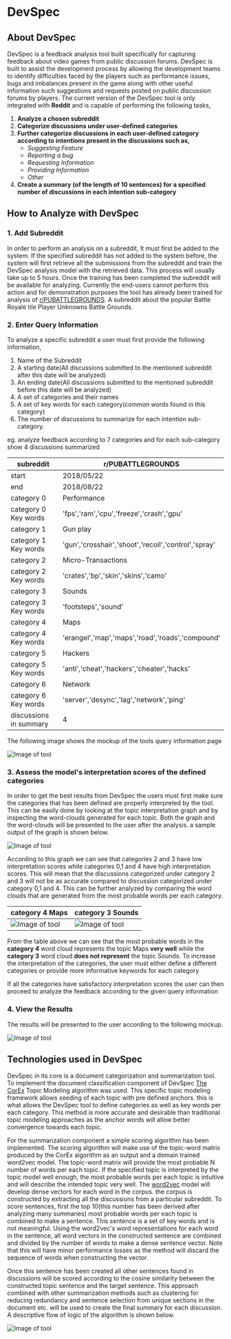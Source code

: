 # DevSpec
## About DevSpec
DevSpec is a feedback analysis tool built specifically for capturing feedback about video games from public discussion forums. DevSpec is built to assist the development process by allowing the development teams to identify difficulties faced by the players such as performance issues, bugs and imbalances present in the game along with other useful information such suggestions and requests posted on public discussion forums by players. The current version of the DevSpec tool is only integrated with **Reddit** and is capable of performing the following tasks,

1. **Analyze a chosen subreddit**
2. **Categorize discussions under user-defined categories**
3. **Further categorize discussions in each user-defined category according to intentions present in the discussions such as,**
   - *Suggesting Feature*
   - *Reporting a bug*
   - *Requesting Information*
   - *Providing Information*
   - *Other*
4. **Create a summary (of the length of 10 sentences) for a specified number of discussions in each intention sub-category**

## How to Analyze with DevSpec
### 1. Add Subreddit
In order to perform an analysis on a subreddit, It must first be added to the system. If the specified subreddit has not added to the system before, the system will first retrieve all the submissions from the subreddit and train the DevSpec analysis model with the retrieved data. This process will usually take up to 5 hours. Once the training has been completed the subreddit will be available for analyzing. Currently the end-users cannot perform this action and for demonstration purposes the tool has already been trained for analysis of [r/PUBATTLEGROUNDS](https://www.reddit.com/r/PUBATTLEGROUNDS). A subreddit about the popular Battle Royale tile Player Unknowns Battle Grounds.

### 2. Enter Query Information
To analyze a specific subreddit a user must first provide the following information,
1. Name of the Subreddit
2. A starting date(All discussions submitted to the mentioned subreddit after this date will be analyzed)
3. An ending date(All discussions submitted to the mentioned subreddit before this date will be analyzed)
4. A set of categories and their names
5. A set of key words for each category(common words found in this category)
6. The number of discussions to summarize for each intention sub-category.

eg. analyze feedback according to 7 categories and for each sub-category show 4 discussions summarized 

| subreddit  | r/PUBATTLEGROUNDS |
| ------------- | ------------- |
| start  | 2018/05/22  |
| end  | 2018/08/22  |
| category 0  | Performance  |
| category 0 Key words  | 'fps','ram','cpu','freeze','crash','gpu' |
| category 1  | Gun play  |
| category 1 Key words  | 'gun','crosshair','shoot','recoil','control','spray' |
| category 2  | Micro-Transactions  |
| category 2 Key words  | 'crates','bp','skin','skins','camo' |
| category 3  | Sounds  |
| category 3 Key words  | 'footsteps','sound' |
| category 4  | Maps  |
| category 4 Key words  | 'erangel','map','maps','road','roads','compound' |
| category 5  | Hackers  |
| category 5 Key words  | 'anti','cheat','hackers','cheater','hacks' |
| category 6  | Network  |
| category 6 Key words  | 'server','desync','lag','network','ping' |
| discussions in summary  | 4 |

The following image shows the mockup of the tools query information page 

![Image of tool](https://github.com/UmenR/DevSpec_frontend/blob/master/DocImages/querypage.PNG)

### 3. Assess the model's interpretation scores of the defined categories
In order to get the best results from DevSpec the users must first make sure the categories that has been defined are properly interpreted by the tool. This can be easily done by looking at the topic interpretation graph and by inspecting the word-clouds  generated for each topic. Both the graph and the word-clouds will be presented to the user after the analysis. a sample output of the graph is shown below.


![Image of tool](https://github.com/UmenR/DevSpec_frontend/blob/master/DocImages/topicscores.PNG)

According to this graph we can see that categories 2 and 3 have low interpretation scores while categories 0,1 and 4 have high interpretation scores. This will mean that the discussions categorized under category 2 and 3 will not be as accurate compared to discussion categorized under category 0,1 and 4. This can be further analyzed by comparing the word clouds that are generated from the most probable words per each category.  

| category 4 Maps  | category 3 Sounds |
| ------------- | ------------- |
| ![Image of tool](https://github.com/UmenR/DevSpec_frontend/blob/master/DocImages/topic4wc.PNG)  | ![Image of tool](https://github.com/UmenR/DevSpec_frontend/blob/master/DocImages/topic3wc.PNG)  |

From the table above we can see that the most probable words in the **category 4** word cloud represents the topic Maps **very well** while the **category 3** word cloud **does not represent** the topic Sounds. To increase the interpretation of the categories, the user must either define a different categories or provide more informative keywords for each category

If all the categories have satisfactory interpretation scores the user can then proceed to analyze the feedback according to the given query information


### 4. View the Results 
The results will be presented to the user according to the following mockup.

![Image of tool](https://github.com/UmenR/DevSpec_frontend/blob/master/DocImages/viewresultpage.PNG)

## Technologies used in DevSpec

DevSpec in its core is a document categorization and summarization tool. To implement the document classification component of DevSpec [The CorEx](https://github.com/gregversteeg/corex_topic) Topic Modeling algorithm was used. This specific topic modeling framework allows seeding of each topic with pre defined anchors. this is what allows the DevSpec tool to define categories as well as key words per each category. This method is more accurate and desirable than traditional topic modeling approaches as the anchor words will allow better convergence towards each topic. 

For the summarization component a simple scoring algorithm has been implemented. The scoring algorithm will make use of the topic-word matrix produced by the CorEx algorithm as an output and a domain trained word2vec model. The topic-word matrix will provide the most probable N number of words per each topic. If the specified topic is interpreted by the topic model well enough, the most probable words per each topic is intuitive and will describe the intended topic very well. The [word2vec](https://radimrehurek.com/gensim/models/word2vec.html) model will develop dense vectors for each word in the corpus. the corpus is constructed by extracting all the discussions from a particular subreddit. To score sentences, first the top 10(this number has been derived after analyzing many summaries) most probable words per each topic is combined to make a sentence. This sentence is a set of key words and is not meaningful. Using the word2vec's word representations for each word in the sentence, all word vectors in the constructed sentence are combined and divided by the number of words to make a dense sentence vector. Note that this will have minor performance losses as the method will discard the sequence of words when constructing the vector.

Once this sentence has been created all other sentences found in discussions will be scored according to the cosine similarity between the constructed topic sentence and the target sentence. This approach combined with other summarization methods such as clustering for reducing redundancy and sentence selection from unique sections in the document etc. will be used to create the final summary for each discussion. A descriptive flow of logic of the algorithm is shown below.


![Image of tool](https://github.com/UmenR/DevSpec_frontend/blob/master/DocImages/logic.jpg)






